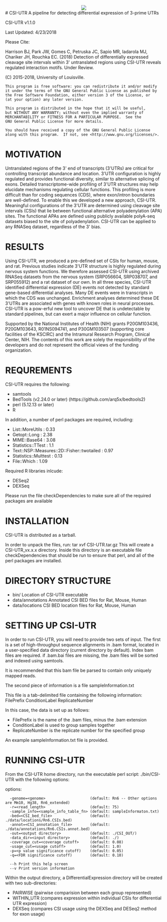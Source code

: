 <center><img src="http://bioinformatics.louisville.edu/lab/localresources/images/CSIUTRHDR.png"/></center>
# CSI-UTR
A pipeline for detecting differential expression of 3-prime UTRs

CSI-UTR v1.1.0

Last Updated: 4/23/2018

Please Cite:

Harrison BJ, Park JW, Gomes C, Petruska JC, Sapio MR, Iadarola MJ, Chariker JH, Rouchka EC. (2018) Detection of differentially expressed cleavage site intervals within 3' untranslated regions using CSI-UTR reveals regulated interaction motifs. Under Review.                                  

(C) 2015-2018, University of Louisville.

    This program is free software: you can redistribute it and/or modify
    it under the terms of the GNU General Public License as published by
    the Free Software Foundation, either version 3 of the License, or
    (at your option) any later version.

    This program is distributed in the hope that it will be useful,
    but WITHOUT ANY WARRANTY; without even the implied warranty of
    MERCHANTABILITY or FITNESS FOR A PARTICULAR PURPOSE.  See the
    GNU General Public License for more details.

    You should have received a copy of the GNU General Public License
    along with this program.  If not, see <http://www.gnu.org/licenses/>.
    
# MOTIVATION
Untranslated regions of the 3' end of transcripts (3'UTRs) are critical for controlling transcript abundance and location. 3'UTR configuration is highly regulated and provides functional diversity, similar to alternative splicing of exons. Detailed transcriptome-wide profiling of 3'UTR structures may help elucidate mechanisms regulating cellular functions. This profiling is more difficult than for coding sequences (CDS), where exon/intron boundaries are well-defined. To enable this we developed a new approach, CSI-UTR. Meaningful configurations of the 3'UTR are determined using cleavage site intervals (CSIs) that lie between functional alternative polyadenylation (APA) sites. The functional APAs are defined using publicly available polyA-seq datasets biased to the site of polyadenylation. CSI-UTR can be applied to any RNASeq dataset, regardless of the 3' bias.

# RESULTS
Using CSI-UTR, we produced a pre-defined set of CSIs for human, mouse, and rat. Previous studies indicate 3'UTR structure is highly regulated during nervous system functions. We therefore assessed CSI-UTR using archived RNASeq datasets from the nervous system (SRP056604, SRP038707, and SRP055912) and a rat dataset of our own. In all three species, CSI-UTR identified differential expression (DE) events not detected by standard gene-based differential analyses. Many DE events were in transcripts in which the CDS was unchanged. Enrichment analyses determined these DE 3'UTRs are associated with genes with known roles in neural processes. CSI-UTR is a pow-erful new tool to uncover DE that is undetectable by standard pipelines, but can exert a major influence on cellular function.

Supported by the National Institutes of Health (NIH) grants P20GM103436, P20GM103643, R01NS094741, and P30GM103507 (supporting core facilities of the KSCIRC) and the Intramural Research Program, Clinical Center, NIH. The contents of this work are solely the responsibility of the developers and do not represent the official views of the funding organization.

# REQUREMENTS
CSI-UTR requires the following:
<ul>
  <li>samtools</li>
  <li>BedTools (v2.24.0 or later) (https://github.com/arq5x/bedtools2)</li>
  <li>perl (5.12.13 or later)</li>
  <li>R</li>
</ul>

In addition, a number of perl packages are required, including:
<ul>
   <li>List::MoreUtils                                   : 0.33</li>
   <li>Getopt::Long                                      : 2.38</li>
   <li>MIME::Base64                                      : 3.08 </li>
<li>Statistics::TTest                                 : 1.1</li>
<li>Text::NSP::Measures::2D::Fisher::twotailed        : 0.97</li>
<li>Statistics::Multtest                              : 0.13</li>
<li>File::Which                                       : 1.09</li>
</ul>

Required R libraries inlcude:
<ul>
<li>DESeq2</li>
<li>DEXSeq</li>
</ul>
Please run the file checkDependencies to make sure all of the required packages are available

# INSTALLATION
CSI-UTR is distributed as a tarball.  

In order to unpack the files, run: tar xvf CSI-UTR.tar.gz This will create a CSI-UTR_vx.x.x directory. Inside this directory is an executable file checkDependencies that should be run to ensure that perl, and all of the perl packages are installed.

# DIRECTORY STRUCTURE
<ul>
<li>bin/			Location of CSI-UTR executable</li>
<li>data/annotations	Annotated CSI BED files for Rat, Mouse, Human	</li>
<li>data/locations		CSI BED location files for Rat, Mouse, Human</li>
</ul>

# SETTING UP CSI-UTR
In order to run CSI-UTR, you will need to provide two sets of input.  The first is a set of high-throughput sequence alignments in .bam format, located in a user-specified data directory (current directory by default).  Index bam files are required.  if .bam.bai files are missing, the .bam files will be sorted and indexed using samtools.

It is recommended that this bam file be parsed to contain only uniquely mapped reads.

The second piece of information is a file sampleInformation.txt

This file is a tab-delimited file containing the following information:
FilePrefix	ConditionLabel	ReplicateNumber

In this case, the data is set up as follows:
<ul>
   <li>FilePrefix is the name of the .bam files, minus the .bam extension</li>
   <li>ConditionLabel is used to group samples together</li>
   <li>ReplicateNumber is the replicate number for the specified group</li>
</ul>

An example sampleInformation.txt file is provided.

# RUNNING CSI-UTR
From the CSI-UTR home directory, run the executable perl script:
./bin/CSI-UTR with the following options:

   options:
   
      -genome=<genome>                    (default: Rn6 -- Other options are Mm10, Hg38, Rn6_extended)
      -r=<read_length>                    (default: 75)
      -sample_info=<sample_info_table_fn> (default: sampleInformaton.txt)
      -bed=<CSI_bed_file>                 (default: ./data/locations/Rn6.CSIs.bed)
      -annot=<CSI_annotation_file>        (default: ./data/annotations/Rn6.CSIs.annot.bed)
      -out=<output directory>             (default: ./CSI_OUT/)
      -data_dir=<input directory>         (default: ./)
      -coverage_cut=<coverage cutoff>     (default: 0.08)
      -usage_cut=<usage cutoff>           (default: 1.0)
      -p=<p value significance cutoff)    (default: 0.05)
      -q=<FDR significance cutoff)        (default: 0.10)

      --h Print this help screen
      --v Print version information

Within the output directory, a DifferentialExpression directory will be created with two sub-directories:
<ul>
<li>PAIRWISE   (pairwise comparision between each group represented)</li>
<li>WITHIN_UTR (compares expression within individual CSIs for differential UTR expression)</li>
<li>DEXSeq     (compares CSI usage using the DEXSeq and DESeq2 method for exon usage)</li>
  </ul>
